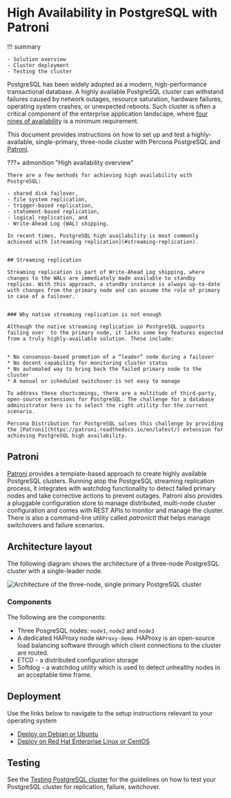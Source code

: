 # High Availability in PostgreSQL with Patroni

!!! summary

    - Solution overview
    - Cluster deployment
    - Testing the cluster

PostgreSQL has been widely adopted as a modern, high-performance transactional database. A highly available PostgreSQL cluster can withstand failures caused by network outages, resource saturation, hardware failures, operating system crashes, or unexpected reboots.  Such cluster is often a critical component of the enterprise application landscape, where [four nines of availability](https://en.wikipedia.org/wiki/High_availability#Percentage_calculation) is a minimum requirement. 

This document provides instructions on how to set up and test a highly-available, single-primary, three-node cluster with Percona PostgreSQL and [Patroni](#patroni). 

???+ admonition "High availability overview"

    There are a few methods for achieving high availability with PostgreSQL:

    - shared disk failover, 
    - file system replication, 
    - trigger-based replication, 
    - statement-based replication, 
    - logical replication, and 
    - Write-Ahead Log (WAL) shipping.

    In recent times, PostgreSQL high availability is most commonly achieved with [streaming replication](#streaming-replication).


    ## Streaming replication

    Streaming replication is part of Write-Ahead Log shipping, where changes to the WALs are immediately made available to standby replicas. With this approach, a standby instance is always up-to-date with changes from the primary node and can assume the role of primary in case of a failover.


    ### Why native streaming replication is not enough

    Although the native streaming replication in PostgreSQL supports failing over  to the primary node, it lacks some key features expected from a truly highly-available solution. These include:


    * No consensus-based promotion of a “leader” node during a failover
    * No decent capability for monitoring cluster status 
    * No automated way to bring back the failed primary node to the cluster
    * A manual or scheduled switchover is not easy to manage 

    To address these shortcomings, there are a multitude of third-party, open-source extensions for PostgreSQL. The challenge for a database administrator here is to select the right utility for the current scenario. 

    Percona Distribution for PostgreSQL solves this challenge by providing the [Patroni](https://patroni.readthedocs.io/en/latest/) extension for achieving PostgreSQL high availability.

## Patroni

[Patroni](https://patroni.readthedocs.io/en/latest/) provides a template-based approach to create highly available PostgreSQL clusters. Running atop the PostgreSQL streaming replication process, it integrates with watchdog functionality to detect failed primary nodes and take corrective actions to prevent outages. Patroni also provides a pluggable configuration store to manage distributed, multi-node cluster configuration and comes with REST APIs to monitor and manage the cluster. There is also a command-line utility called _patronictl_ that helps manage switchovers and failure scenarios.

## Architecture layout

The following diagram shows the architecture of a three-node PostgreSQL cluster with a single-leader node. 

![Architecture of the three-node, single primary PostgreSQL cluster](../_images/diagrams/patroni-architecture.png)

### Components

The following are the components:

- Three PosgreSQL nodes: `node1`, `node2` and `node3`
- A dedicated HAProxy node `HAProxy-demo`. HAProxy is an open-source load balancing software through which client connections to the cluster are routed.
- ETCD - a distributed configuration storage
- Softdog - a watchdog utility which is used to detect unhealthy nodes in an acceptable time frame.

## Deployment

Use the links below to navigate to the setup instructions relevant to your operating system

- [Deploy on Debian or Ubuntu](ha-setup-apt.md)
- [Deploy on Red Hat Enterprise Linux or CentOS](ha-setup-yum.md)

## Testing

See the [Testing PostgreSQL cluster](ha-test.md) for the guidelines on how to test your PostgreSQL cluster for replication, failure, switchover.